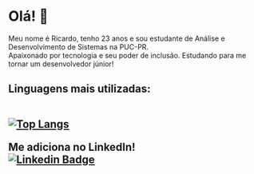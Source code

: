# Olá! 👋

<p align="left">
Meu nome é Ricardo, tenho 23 anos e sou estudante de Análise e Desenvolvimento de Sistemas na PUC-PR. <br>
Apaixonado por tecnologia e seu poder de inclusão. Estudando para me tornar um desenvolvedor júnior! <br>
</p>

<h2>Linguagens mais utilizadas: <br><br>
  
[![Top Langs](https://github-readme-stats.vercel.app/api/top-langs/?username=ricardoltt&layout=compact)](https://github.com/ricardoltt/github-readme-stats)
<br>


Me adiciona no LinkedIn! <br>
[![Linkedin Badge](https://img.shields.io/badge/-LinkedIn-blue?style=flat-square&logo=Linkedin&logoColor=white&link=https://br.linkedin.com/in/ricardoltt)](https://br.linkedin.com/in/ricardoltt)
